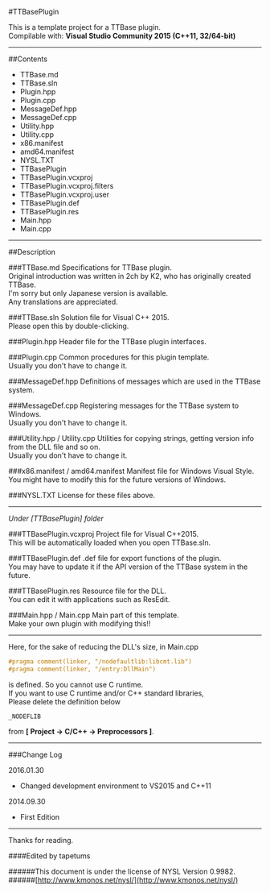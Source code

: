 #TTBasePlugin

This is a template project for a TTBase plugin.  
Compilable with: **Visual Studio Community 2015 (C++11, 32/64-bit)**

---

##Contents

- TTBase.md
- TTBase.sln
- Plugin.hpp
- Plugin.cpp
- MessageDef.hpp
- MessageDef.cpp
- Utility.hpp
- Utility.cpp
- x86.manifest
- amd64.manifest
- NYSL.TXT
- TTBasePlugin
 - TTBasePlugin.vcxproj
 - TTBasePlugin.vcxproj.filters
 - TTBasePlugin.vcxproj.user
 - TTBasePlugin.def
 - TTBasePlugin.res
 - Main.hpp
 - Main.cpp

---

##Description

###TTBase.md
Specifications for TTBase plugin.  
Original introduction was written in 2ch by K2, who has originally created TTBase.  
I'm sorry but only Japanese version is available.  
Any translations are appreciated.

###TTBase.sln
Solution file for Visual C++ 2015.  
Please open this by double-clicking.

###Plugin.hpp
Header file for the TTBase plugin interfaces.

###Plugin.cpp
Common procedures for this plugin template.  
Usually you don't have to change it.

###MessageDef.hpp
Definitions of messages which are used in the TTBase system.

###MessageDef.cpp
Registering messages for the TTBase system to Windows.  
Usually you don't have to change it.

###Utility.hpp / Utility.cpp
Utilities for copying strings, getting version info from the DLL file and so on.  
Usually you don't have to change it.

###x86.manifest / amd64.manifest
Manifest file for Windows Visual Style.  
You might have to modify this for the future versions of Windows.

###NYSL.TXT
License for these files above.

---

_Under [TTBasePlugin] folder_

###TTBasePlugin.vcxproj
Project file for Visual C++2015.  
This will be automatically loaded when you open TTBase.sln.

###TTBasePlugin.def
.def file for export functions of the plugin.  
You may have to update it if the API version of the TTBase system in the future.

###TTBasePlugin.res
Resource file for the DLL.  
You can edit it with applications such as ResEdit.

###Main.hpp / Main.cpp
Main part of this template.  
Make your own plugin with modifying this!!  

---

Here, for the sake of reducing the DLL's size, in Main.cpp

```c
#pragma comment(linker, "/nodefaultlib:libcmt.lib")
#pragma comment(linker, "/entry:DllMain")
```

is defined. So you cannot use C runtime.  
If you want to use C runtime and/or C++ standard libraries,  
Please delete the definition below  

```
_NODEFLIB  
```

from **[ Project -> C/C++ -> Preprocessors ]**.

---

###Change Log

2016.01.30  
- Changed development environment to VS2015 and C++11

2014.09.30  
- First Edition

---

Thanks for reading.

####Edited by
tapetums

######This document is under the license of NYSL Version 0.9982.  
######[http://www.kmonos.net/nysl/](http://www.kmonos.net/nysl/)
